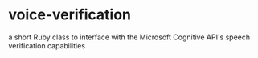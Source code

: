 # voice-verification
a short Ruby class to interface with the Microsoft Cognitive API's speech verification capabilities

